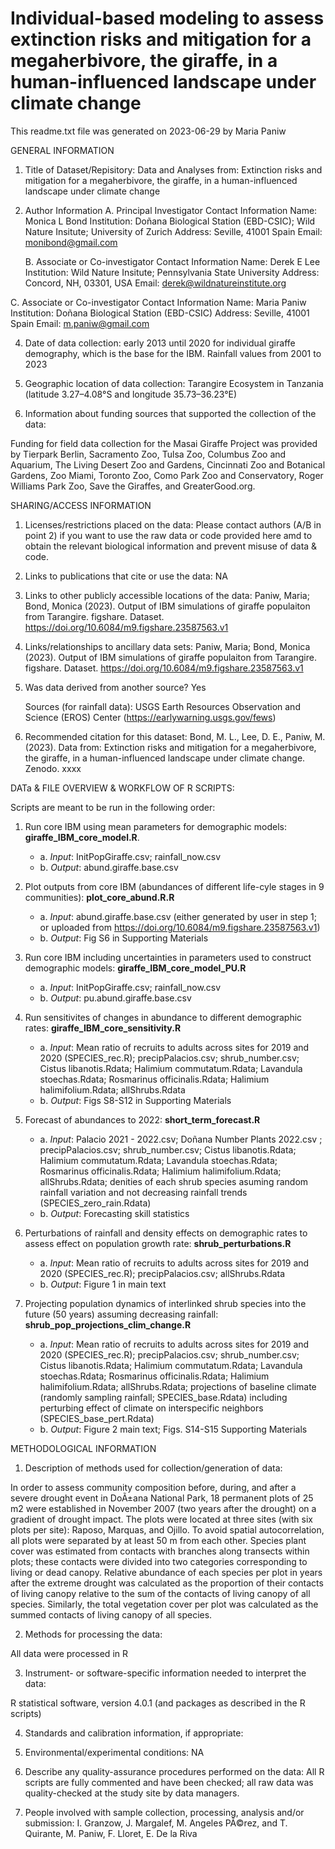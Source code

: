 # Individual-based modeling to assess extinction risks and mitigation for a megaherbivore, the giraffe, in a human-influenced landscape under climate change

This readme.txt file was generated on 2023-06-29 by Maria Paniw


GENERAL INFORMATION

1. Title of Dataset/Repisitory: Data and Analyses from: Extinction risks and mitigation for a megaherbivore, the giraffe, in a human-influenced landscape under climate change

2. Author Information
	A. Principal Investigator Contact Information
		Name: Monica L Bond
		Institution: Doñana Biological Station (EBD-CSIC); Wild Nature Insitute; University of Zurich 
		Address: Seville, 41001 Spain
		Email: monibond@gmail.com

	B. Associate or Co-investigator Contact Information
		Name: Derek E Lee
		Institution:  Wild Nature Insitute; Pennsylvania State University
		Address: Concord, NH, 03301, USA
		Email: derek@wildnatureinstitute.org 

  C. Associate or Co-investigator Contact Information
		Name: Maria Paniw
		Institution: Doñana Biological Station (EBD-CSIC)
		Address: Seville, 41001 Spain
		Email: m.paniw@gmail.com


4. Date of data collection: early 2013 until 2020 for individual giraffe demography, which is the base for the IBM. Rainfall values from 2001 to 2023  

5. Geographic location of data collection: Tarangire Ecosystem in Tanzania (latitude 3.27–4.08°S and longitude 35.73–36.23°E)

6. Information about funding sources that supported the collection of the data: 

Funding for field data collection for the Masai Giraffe Project was provided by Tierpark Berlin, Sacramento Zoo, Tulsa Zoo, Columbus Zoo and Aquarium, The Living Desert Zoo and Gardens, Cincinnati Zoo and Botanical Gardens, Zoo Miami, Toronto Zoo, Como Park Zoo and Conservatory, Roger Williams Park Zoo, Save the Giraffes, and GreaterGood.org.



SHARING/ACCESS INFORMATION

1. Licenses/restrictions placed on the data: Please contact authors (A/B in point 2) if you want to use the raw data or code provided here amd to obtain the relevant biological information and prevent misuse of data & code.

2. Links to publications that cite or use the data: NA
   
4. Links to other publicly accessible locations of the data: Paniw, Maria; Bond, Monica (2023). Output of IBM simulations of giraffe populaiton from Tarangire. figshare. Dataset. https://doi.org/10.6084/m9.figshare.23587563.v1

5. Links/relationships to ancillary data sets: Paniw, Maria; Bond, Monica (2023). Output of IBM simulations of giraffe populaiton from Tarangire. figshare. Dataset. https://doi.org/10.6084/m9.figshare.23587563.v1

6. Was data derived from another source? Yes

	Sources (for rainfall data): USGS Earth Resources Observation and Science (EROS) Center (https://earlywarning.usgs.gov/fews) 

7. Recommended citation for this dataset: 
Bond, M. L., Lee, D. E., Paniw, M. (2023). Data from: Extinction risks and mitigation for a megaherbivore, the giraffe, in a human-influenced landscape under climate change. Zenodo. xxxx

DATa & FILE OVERVIEW & WORKFLOW OF R SCRIPTS: 

Scripts are meant to be run in the following order: 

1.	Run core IBM using mean parameters for demographic models: **giraffe_IBM_core_model.R**.

    - a.	*Input*: InitPopGiraffe.csv; rainfall_now.csv
    - b.	*Output*: abund.giraffe.base.csv
 
2.	Plot outputs from core IBM (abundances of different life-cyle stages in 9 communities): **plot_core_abund.R.R**

    - a.	*Input*: abund.giraffe.base.csv (either generated by user in step 1; or uploaded from https://doi.org/10.6084/m9.figshare.23587563.v1)
    - b.	*Output*: Fig S6 in Supporting Materials
 
3.	Run core IBM including uncertainties in parameters used to construct demographic models: **giraffe_IBM_core_model_PU.R**

    - a.	*Input*: InitPopGiraffe.csv; rainfall_now.csv
    - b.	*Output*: pu.abund.giraffe.base.csv
 
4.	Run sensitivites of changes in abundance to different demographic rates: **giraffe_IBM_core_sensitivity.R**

    - a.	*Input*: Mean ratio of recruits to adults across sites for 2019 and 2020 (SPECIES_rec.R); precipPalacios.csv; shrub_number.csv; Cistus libanotis.Rdata; Halimium commutatum.Rdata; Lavandula stoechas.Rdata; Rosmarinus officinalis.Rdata; Halimium halimifolium.Rdata; allShrubs.Rdata
    - b.	*Output*: Figs S8-S12 in Supporting Materials

5.	Forecast of abundances to 2022: **short_term_forecast.R**

    - a.	*Input*: Palacio 2021 - 2022.csv; Doñana Number Plants 2022.csv ; precipPalacios.csv; shrub_number.csv; Cistus libanotis.Rdata; Halimium commutatum.Rdata; Lavandula stoechas.Rdata; Rosmarinus officinalis.Rdata; Halimium halimifolium.Rdata; allShrubs.Rdata; denities of each shrub species asuming random rainfall variation and not decreasing rainfall trends (SPECIES_zero_rain.Rdata)
    - b.	*Output*: Forecasting skill statistics 

6.	Perturbations of rainfall and density effects on demographic rates to assess effect on population growth rate: **shrub_perturbations.R**

    - a.	*Input*: Mean ratio of recruits to adults across sites for 2019 and 2020 (SPECIES_rec.R); precipPalacios.csv; allShrubs.Rdata
    - b.	*Output*: Figure 1 in main text
 
7.	Projecting population dynamics of interlinked shrub species into the future (50 years) assuming decreasing rainfall: **shrub_pop_projections_clim_change.R**

    - a.	*Input*: Mean ratio of recruits to adults across sites for 2019 and 2020 (SPECIES_rec.R); precipPalacios.csv; shrub_number.csv; Cistus libanotis.Rdata; Halimium commutatum.Rdata; Lavandula stoechas.Rdata; Rosmarinus officinalis.Rdata; Halimium halimifolium.Rdata; allShrubs.Rdata; projections of baseline climate (randomly sampling rainfall; SPECIES_base.Rdata) including perturbing effect of climate on interspecific neighbors (SPECIES_base_pert.Rdata)
    - b.	*Output*: Figure 2 main text; Figs. S14-S15 Supporting Materials


METHODOLOGICAL INFORMATION

1. Description of methods used for collection/generation of data: 

In order to assess community composition before, during, and after a severe drought event in DoÃ±ana National Park, 18 permanent plots of 25 m2 were established in November 2007 (two years after the drought) on a gradient of drought impact. The plots were located at three sites (with six plots per site): Raposo, Marquas, and Ojillo. To avoid spatial autocorrelation, all plots were separated by at least 50 m from each other. Species plant cover was estimated from contacts with branches along transects within plots; these contacts were divided into two categories corresponding to living or dead canopy. Relative abundance of each species per plot in years after the extreme drought was calculated as the proportion of their contacts of living canopy relative to the sum of the contacts of living canopy of all species. Similarly, the total vegetation cover per plot was calculated as the summed contacts of living canopy of all species. 


2. Methods for processing the data: 

All data were processed in R

3. Instrument- or software-specific information needed to interpret the data: 

R statistical software, version 4.0.1 (and packages as described in the R scripts)

4. Standards and calibration information, if appropriate: 

5. Environmental/experimental conditions: NA

6. Describe any quality-assurance procedures performed on the data: All R scripts are fully commented and have been checked; all raw data was quality-checked at the study site by data managers.

7. People involved with sample collection, processing, analysis and/or submission: I. Granzow, J. Margalef, M. Angeles PÃ©rez, and T. Quirante, M. Paniw, F. Lloret, E. De la Riva 

